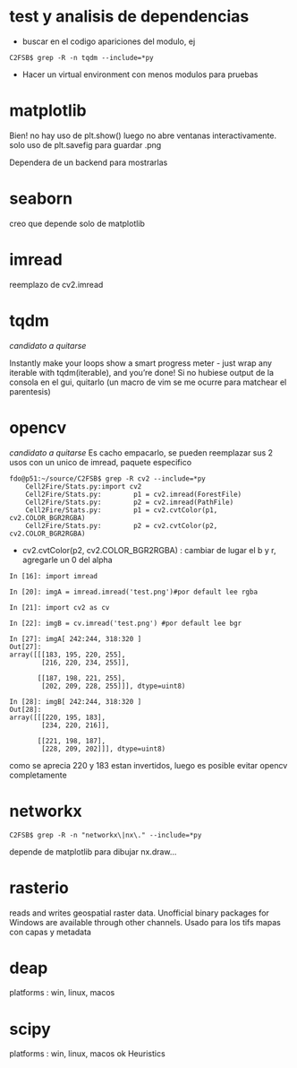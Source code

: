 # test y analisis de dependencias

- buscar en el codigo apariciones del modulo, ej
```
C2FSB$ grep -R -n tqdm --include=*py
```
- Hacer un virtual environment con menos modulos para pruebas

# matplotlib
Bien! no hay uso de plt.show() luego no abre ventanas interactivamente. solo uso de plt.savefig para guardar .png

Dependera de un backend para mostrarlas

# seaborn
creo que depende solo de matplotlib 

# imread
reemplazo de cv2.imread

# tqdm
_candidato a quitarse_

Instantly make your loops show a smart progress meter - just wrap any iterable with tqdm(iterable), and you’re done!
Si no hubiese output de la consola en el gui, quitarlo (un macro de vim se me ocurre para matchear el parentesis)

# opencv 
_candidato a quitarse_
Es cacho empacarlo, se pueden reemplazar sus 2 usos con un unico de imread, paquete especifico
```
fdo@p51:~/source/C2FSB$ grep -R cv2 --include=*py
	Cell2Fire/Stats.py:import cv2
	Cell2Fire/Stats.py:        p1 = cv2.imread(ForestFile)
	Cell2Fire/Stats.py:        p2 = cv2.imread(PathFile)
	Cell2Fire/Stats.py:        p1 = cv2.cvtColor(p1, cv2.COLOR_BGR2RGBA)
	Cell2Fire/Stats.py:        p2 = cv2.cvtColor(p2, cv2.COLOR_BGR2RGBA)
```
- cv2.cvtColor(p2, cv2.COLOR_BGR2RGBA) : cambiar de lugar el b y r, agregarle un 0 del alpha

```
In [16]: import imread

In [20]: imgA = imread.imread('test.png')#por default lee rgba

In [21]: import cv2 as cv

In [22]: imgB = cv.imread('test.png') #por default lee bgr

In [27]: imgA[ 242:244, 318:320 ]
Out[27]:
array([[[183, 195, 220, 255],
        [216, 220, 234, 255]],

       [[187, 198, 221, 255],
        [202, 209, 228, 255]]], dtype=uint8)

In [28]: imgB[ 242:244, 318:320 ]
Out[28]:
array([[[220, 195, 183],
        [234, 220, 216]],

       [[221, 198, 187],
        [228, 209, 202]]], dtype=uint8)
```

como se aprecia 220 y 183 estan invertidos, luego es posible evitar opencv completamente

# networkx
```
C2FSB$ grep -R -n "networkx\|nx\." --include=*py
```
depende de matplotlib para dibujar
nx.draw...

# rasterio
reads and writes geospatial raster data.
Unofficial binary packages for Windows are available through other channels.
Usado para los tifs mapas con capas y metadata

# deap
platforms : win, linux, macos

# scipy
platforms : win, linux, macos
ok Heuristics
 


